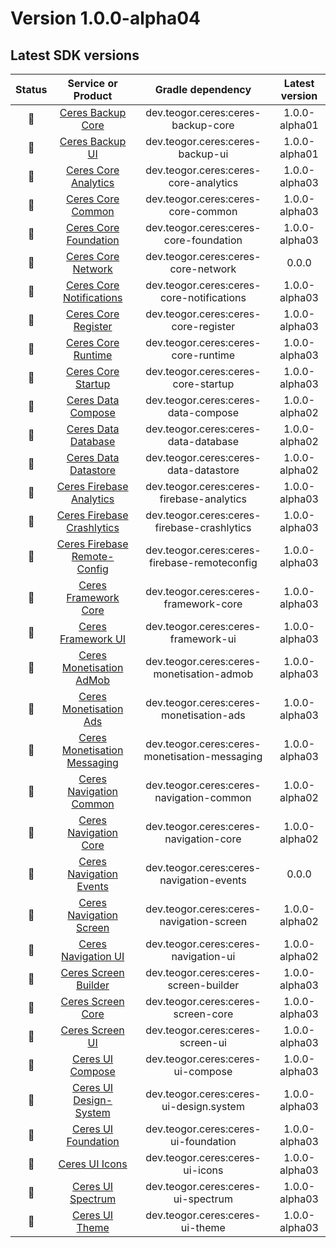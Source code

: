 [//]: # (This file was automatically generated - do not edit)

# Version 1.0.0-alpha04

## Latest SDK versions

| Status |          Service or Product           |      Gradle dependency      | Latest version |
|:------:|:-------------------------------------:|:---------------------------:|:--------------:|
| 🧪 | [Ceres Backup Core](../../../reference/backup/core) | dev.teogor.ceres:ceres-backup-core | 1.0.0-alpha01 |
| 🧪 | [Ceres Backup UI](../../../reference/backup/ui) | dev.teogor.ceres:ceres-backup-ui | 1.0.0-alpha01 |
| 🧪 | [Ceres Core Analytics](../../../reference/core/analytics) | dev.teogor.ceres:ceres-core-analytics | 1.0.0-alpha03 |
| 🧪 | [Ceres Core Common](../../../reference/core/common) | dev.teogor.ceres:ceres-core-common | 1.0.0-alpha03 |
| 🧪 | [Ceres Core Foundation](../../../reference/core/foundation) | dev.teogor.ceres:ceres-core-foundation | 1.0.0-alpha03 |
| 🚧 | [Ceres Core Network](../../../reference/core/network) | dev.teogor.ceres:ceres-core-network | 0.0.0 |
| 🧪 | [Ceres Core Notifications](../../../reference/core/notifications) | dev.teogor.ceres:ceres-core-notifications | 1.0.0-alpha03 |
| 🧪 | [Ceres Core Register](../../../reference/core/register) | dev.teogor.ceres:ceres-core-register | 1.0.0-alpha03 |
| 🧪 | [Ceres Core Runtime](../../../reference/core/runtime) | dev.teogor.ceres:ceres-core-runtime | 1.0.0-alpha03 |
| 🧪 | [Ceres Core Startup](../../../reference/core/startup) | dev.teogor.ceres:ceres-core-startup | 1.0.0-alpha03 |
| 🧪 | [Ceres Data Compose](../../../reference/data/compose) | dev.teogor.ceres:ceres-data-compose | 1.0.0-alpha02 |
| 🧪 | [Ceres Data Database](../../../reference/data/database) | dev.teogor.ceres:ceres-data-database | 1.0.0-alpha02 |
| 🧪 | [Ceres Data Datastore](../../../reference/data/datastore) | dev.teogor.ceres:ceres-data-datastore | 1.0.0-alpha02 |
| 🧪 | [Ceres Firebase Analytics](../../../reference/firebase/analytics) | dev.teogor.ceres:ceres-firebase-analytics | 1.0.0-alpha03 |
| 🧪 | [Ceres Firebase Crashlytics](../../../reference/firebase/crashlytics) | dev.teogor.ceres:ceres-firebase-crashlytics | 1.0.0-alpha03 |
| 🧪 | [Ceres Firebase Remote-Config](../../../reference/firebase/remote-config) | dev.teogor.ceres:ceres-firebase-remoteconfig | 1.0.0-alpha03 |
| 🧪 | [Ceres Framework Core](../../../reference/framework/core) | dev.teogor.ceres:ceres-framework-core | 1.0.0-alpha03 |
| 🧪 | [Ceres Framework UI](../../../reference/framework/ui) | dev.teogor.ceres:ceres-framework-ui | 1.0.0-alpha03 |
| 🧪 | [Ceres Monetisation AdMob](../../../reference/monetisation/admob) | dev.teogor.ceres:ceres-monetisation-admob | 1.0.0-alpha03 |
| 🧪 | [Ceres Monetisation Ads](../../../reference/monetisation/ads) | dev.teogor.ceres:ceres-monetisation-ads | 1.0.0-alpha03 |
| 🧪 | [Ceres Monetisation Messaging](../../../reference/monetisation/messaging) | dev.teogor.ceres:ceres-monetisation-messaging | 1.0.0-alpha03 |
| 🧪 | [Ceres Navigation Common](../../../reference/navigation/common) | dev.teogor.ceres:ceres-navigation-common | 1.0.0-alpha02 |
| 🧪 | [Ceres Navigation Core](../../../reference/navigation/core) | dev.teogor.ceres:ceres-navigation-core | 1.0.0-alpha02 |
| 🚧 | [Ceres Navigation Events](../../../reference/navigation/events) | dev.teogor.ceres:ceres-navigation-events | 0.0.0 |
| 🧪 | [Ceres Navigation Screen](../../../reference/navigation/screen) | dev.teogor.ceres:ceres-navigation-screen | 1.0.0-alpha02 |
| 🧪 | [Ceres Navigation UI](../../../reference/navigation/ui) | dev.teogor.ceres:ceres-navigation-ui | 1.0.0-alpha02 |
| 🧪 | [Ceres Screen Builder](../../../reference/screen/builder) | dev.teogor.ceres:ceres-screen-builder | 1.0.0-alpha03 |
| 🧪 | [Ceres Screen Core](../../../reference/screen/core) | dev.teogor.ceres:ceres-screen-core | 1.0.0-alpha03 |
| 🧪 | [Ceres Screen UI](../../../reference/screen/ui) | dev.teogor.ceres:ceres-screen-ui | 1.0.0-alpha03 |
| 🧪 | [Ceres UI Compose](../../../reference/ui/compose) | dev.teogor.ceres:ceres-ui-compose | 1.0.0-alpha03 |
| 🧪 | [Ceres UI Design-System](../../../reference/ui/designsystem) | dev.teogor.ceres:ceres-ui-design.system | 1.0.0-alpha03 |
| 🧪 | [Ceres UI Foundation](../../../reference/ui/foundation) | dev.teogor.ceres:ceres-ui-foundation | 1.0.0-alpha03 |
| 🧪 | [Ceres UI Icons](../../../reference/ui/icons) | dev.teogor.ceres:ceres-ui-icons | 1.0.0-alpha03 |
| 🧪 | [Ceres UI Spectrum](../../../reference/ui/spectrum) | dev.teogor.ceres:ceres-ui-spectrum | 1.0.0-alpha03 |
| 🧪 | [Ceres UI Theme](../../../reference/ui/theme) | dev.teogor.ceres:ceres-ui-theme | 1.0.0-alpha03 |
